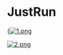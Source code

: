 # JustRun

([![1.png](https://i.postimg.cc/G2Js0LYb/1.png)](https://postimg.cc/phrdztqS)

[![2.png](https://i.postimg.cc/c4JtjNJN/2.png)](https://postimg.cc/5jZtYTvP)

